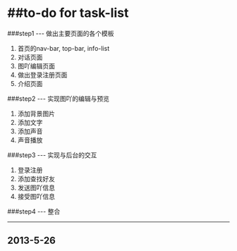 ##to-do  for task-list
====================

###step1 --- 做出主要页面的各个模板
1. 首页的nav-bar, top-bar, info-list
2. 对话页面
3. 图吖编辑页面
4. 做出登录注册页面
5. 介绍页面


###step2 --- 实现图吖的编辑与预览
1. 添加背景图片
2. 添加文字
3. 添加声音
4. 声音播放

###step3 --- 实现与后台的交互
1. 登录注册
2. 添加查找好友
3. 发送图吖信息
4. 接受图吖信息

###step4 --- 整合

---------
2013-5-26
---------
